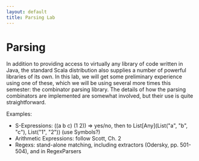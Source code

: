 ```yaml
---
layout: default
title: Parsing Lab
---
```

# Parsing

In addition to providing access to virtually any library of code written in Java, the standard Scala distribution also supplies a number of powerful libraries of its own.  In this lab, we will get some preliminary experience using one of these, which we will be using several more times this semester: the combinator parsing library.  The details of how the parsing combinators are implemented are somewhat involved, but their use is quite straightforward.

Examples:
* S-Expressions: ((a b c) (1 2)) => yes/no, then to List[Any](List("a", "b", "c"), List("1", "2")) (use Symbols?)
* Arithmetic Expressions: follow Scott, Ch. 2
* Regexs: stand-alone matching, including extractors (Odersky, pp. 501-504), and in RegexParsers
